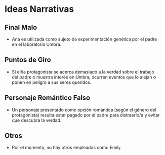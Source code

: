 # Ideas Narrativas

## Final Malo
- Ana es utilizada como sujeto de experimentación genética por el padre en el laboratorio Umbra.

## Puntos de Giro
- Si el/la protagonista se acerca demasiado a la verdad sobre el trabajo del padre o muestra interés en Umbra, ocurren eventos que lo alejan o ponen en peligro a sus seres queridos.

## Personaje Romántico Falso
- Un personaje presentado como opción romántica (según el género del protagonista) resulta estar pagado por el padre para distraerlo/a y evitar que descubra la verdad.

## Otros
- Por el momento, no hay otros empleados como Emily. 